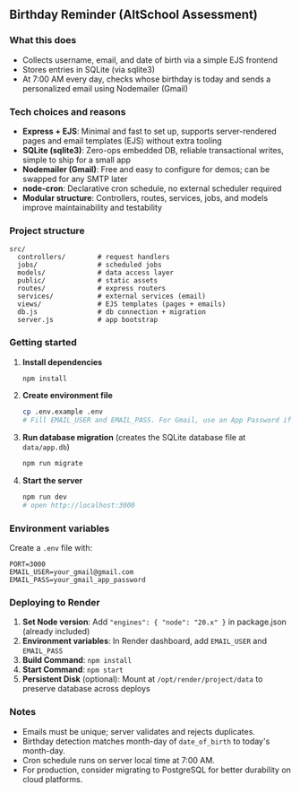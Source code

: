 ## Birthday Reminder (AltSchool Assessment)

### What this does
- Collects username, email, and date of birth via a simple EJS frontend
- Stores entries in SQLite (via sqlite3)
- At 7:00 AM every day, checks whose birthday is today and sends a personalized email using Nodemailer (Gmail)

### Tech choices and reasons
- **Express + EJS**: Minimal and fast to set up, supports server-rendered pages and email templates (EJS) without extra tooling
- **SQLite (sqlite3)**: Zero-ops embedded DB, reliable transactional writes, simple to ship for a small app
- **Nodemailer (Gmail)**: Free and easy to configure for demos; can be swapped for any SMTP later
- **node-cron**: Declarative cron schedule, no external scheduler required
- **Modular structure**: Controllers, routes, services, jobs, and models improve maintainability and testability

### Project structure
```
src/
  controllers/        # request handlers
  jobs/               # scheduled jobs
  models/             # data access layer
  public/             # static assets
  routes/             # express routers
  services/           # external services (email)
  views/              # EJS templates (pages + emails)
  db.js               # db connection + migration
  server.js           # app bootstrap
```

### Getting started
1. **Install dependencies**
   ```bash
   npm install
   ```
2. **Create environment file**
   ```bash
   cp .env.example .env
   # Fill EMAIL_USER and EMAIL_PASS. For Gmail, use an App Password if 2FA is enabled.
   ```
3. **Run database migration** (creates the SQLite database file at `data/app.db`)
   ```bash
   npm run migrate
   ```
4. **Start the server**
   ```bash
   npm run dev
   # open http://localhost:3000
   ```

### Environment variables
Create a `.env` file with:
```
PORT=3000
EMAIL_USER=your_gmail@gmail.com
EMAIL_PASS=your_gmail_app_password
```

### Deploying to Render
1. **Set Node version**: Add `"engines": { "node": "20.x" }` in package.json (already included)
2. **Environment variables**: In Render dashboard, add `EMAIL_USER` and `EMAIL_PASS`
3. **Build Command**: `npm install`
4. **Start Command**: `npm start`
5. **Persistent Disk** (optional): Mount at `/opt/render/project/data` to preserve database across deploys

### Notes
- Emails must be unique; server validates and rejects duplicates.
- Birthday detection matches month-day of `date_of_birth` to today's month-day.
- Cron schedule runs on server local time at 7:00 AM.
- For production, consider migrating to PostgreSQL for better durability on cloud platforms.


